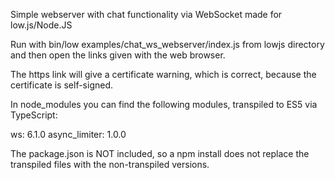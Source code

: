Simple webserver with chat functionality via WebSocket made for low.js/Node.JS

Run with bin/low examples/chat_ws_webserver/index.js from lowjs directory
and then open the links given with the web browser.

The https link will give a certificate warning, which is correct, because
the certificate is self-signed.

In node_modules you can find the following modules, transpiled to ES5 via
TypeScript:

ws:		6.1.0
async_limiter:	1.0.0

The package.json is NOT included, so a npm install does not replace the
transpiled files with the non-transpiled versions.
